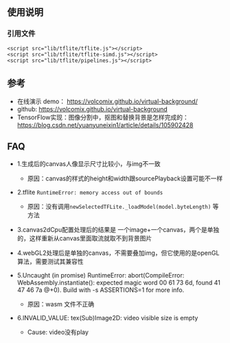 
## 使用说明

### 引用文件
```
<script src="lib/tflite/tflite.js"></script>
<script src="lib/tflite/tflite-simd.js"></script>
<script src="lib/tflite/pipelines.js"></script>
```

## 参考

- 在线演示 demo： https://volcomix.github.io/virtual-background/
- github: https://volcomix.github.io/virtual-background
- TensorFlow实现：图像分割中，抠图和替换背景是怎样完成的：https://blog.csdn.net/yuanyuneixin1/article/details/105902428

## FAQ

- 1.生成后的canvas人像显示尺寸比较小，与img不一致
    - 原因：canvas的样式的height和width跟sourcePlayback设置可能不一样
    
- 2.tflite `RuntimeError: memory access out of bounds`
    - 原因：没有调用`newSelectedTFLite._loadModel(model.byteLength)` 等方法

- 3.canvas2dCpu配置处理后的结果是 一个image+一个canvas，两个是单独的，这样重新从canvas里面取流就取不到背景图片

- 4.webGL2处理后是单独的canvas，不需要叠加img，但它使用的是openGL算法，需要测试其兼容性

- 5.Uncaught (in promise) RuntimeError: abort(CompileError: WebAssembly.instantiate(): expected magic word 00 61 73 6d, found 41 47 46 7a @+0). Build with -s ASSERTIONS=1 for more info.
    - 原因：wasm 文件不正确

- 6.INVALID_VALUE: tex(Sub)Image2D: video visible size is empty
    - Cause: video没有play

